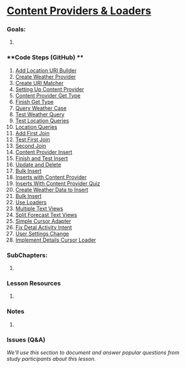 # [Content Providers & Loaders](https://www.udacity.com/course/viewer#!/c-ud853/l-1576308909)

### **Goals**:
1.

### **Code Steps (GitHub) **
1. [Add Location URI Builder](https://github.com/udacity/Sunshine/tree/4.12-add-location-uri-builder)
2. [Create Weather Provider](https://github.com/udacity/Sunshine/tree/4.13-create-weather-provider)
3. [Create URI Matcher](https://github.com/udacity/Sunshine/tree/4.14-create-uri-matcher)
4. [Setting Up Content Provider](https://github.com/udacity/Sunshine/tree/4.15-setting-up-content-provider)
5. [Content Provider Get Type](https://github.com/udacity/Sunshine/tree/4.16-content-provider-get-type)
6. [Finish Get Type](https://github.com/udacity/Sunshine/tree/4.17-finish-get-type)
7. [Query Weather Case](https://github.com/udacity/Sunshine/tree/4.18-query-weather-case)
8. [Test Weather Query](https://github.com/udacity/Sunshine/tree/4.19-test-weather-query)
9. [Test Location Queries](https://github.com/udacity/Sunshine/tree/4.20-test-location-queries)
10. [Location Queries](https://github.com/udacity/Sunshine/tree/4.21-location-queries)
11. [Add First Join](https://github.com/udacity/Sunshine/tree/4.22-add-first-join)
12. [Test First Join](https://github.com/udacity/Sunshine/tree/4.23-test-first-join)
13. [Second Join](https://github.com/udacity/Sunshine/tree/4.24-second-join)
14. [Content Provider Insert](https://github.com/udacity/Sunshine/tree/4.25-content-provider-insert)
15. [Finish and Test Insert](https://github.com/udacity/Sunshine/tree/4.26-finish-and-test-insert)
16. [Update and Delete](https://github.com/udacity/Sunshine/tree/4.27-update-and-delete)
17. [Bulk Insert](https://github.com/udacity/Sunshine/tree/4.28-bulk-insert)
18. [Inserts with Content Provider](https://github.com/udacity/Sunshine/tree/4.29-inserts-with-content-provider)
19. [Inserts With Content Provider Quiz](https://github.com/udacity/Sunshine/tree/4.30-inserts-with-content-provider-quiz)
20. [Create Weather Data to Insert](https://github.com/udacity/Sunshine/tree/4.31-create-weather-data-to-insert)
21. [Bulk Insert](https://github.com/udacity/Sunshine/tree/4.32-bulk-insert)
22. [Use Loaders](https://github.com/udacity/Sunshine/tree/4.33-use-loaders)
23. [Multiple Text Views](https://github.com/udacity/Sunshine/tree/4.34-multiple-text-views)
24. [Split Forecast Text Views](https://github.com/udacity/Sunshine/tree/4.34-split-forecast-textviews)
25. [Simple Cursor Adapter](https://github.com/udacity/Sunshine/tree/4.35-simple-cursor-adapter)
26. [Fix Detal Activity Intent](https://github.com/udacity/Sunshine/tree/4.36-fix-detal-activity-intent)
27. [User Settings Change](https://github.com/udacity/Sunshine/tree/4.37-user-settings-change)
28. [Implement Details Cursor Loader](https://github.com/udacity/Sunshine/tree/4.38-implement-details-cursor-loader)


### **SubChapters**:
1.


### **Lesson Resources**
1.


### **Notes**
1.


### **Issues (Q&A)**

*We'll use this section to document and answer popular questions from study participants about this lesson.*
